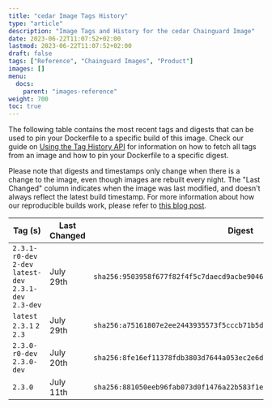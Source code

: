 ```yaml
---
title: "cedar Image Tags History"
type: "article"
description: "Image Tags and History for the cedar Chainguard Image"
date: 2023-06-22T11:07:52+02:00
lastmod: 2023-06-22T11:07:52+02:00
draft: false
tags: ["Reference", "Chainguard Images", "Product"]
images: []
menu:
  docs:
    parent: "images-reference"
weight: 700
toc: true
---
```


The following table contains the most recent tags and digests that can be used to pin your Dockerfile to a specific build of this image. Check our guide on [Using the Tag History API](/chainguard/chainguard-images/using-the-tag-history-api/) for information on how to fetch all tags from an image and how to pin your Dockerfile to a specific digest.

Please note that digests and timestamps only change when there is a change to the image, even though images are rebuilt every night. The "Last Changed" column indicates when the image was last modified, and doesn't always reflect the latest build timestamp. For more information about how our reproducible builds work, please refer to [this blog post](https://www.chainguard.dev/unchained/reproducing-chainguards-reproducible-image-builds).

| Tag (s)                                                    | Last Changed | Digest                                                                    |
|------------------------------------------------------------|--------------|---------------------------------------------------------------------------|
|  `2.3.1-r0-dev` `2-dev` `latest-dev` `2.3.1-dev` `2.3-dev` | July 29th    | `sha256:9503958f677f82f4f5c7daecd9acbe9046947f4d35633c8dd4153471b4cb02e9` |
|  `latest` `2.3.1` `2` `2.3`                                | July 29th    | `sha256:a75161807e2ee2443935573f5cccb71b5dd638531d57700bb36e7a3bf8e8d850` |
|  `2.3.0-r0-dev` `2.3.0-dev`                                | July 20th    | `sha256:8fe16ef11378fdb3803d7644a053ec2e6db2d6640064832307c9c555bce197ff` |
|  `2.3.0`                                                   | July 11th    | `sha256:881050eeb96fab073d0f1476a22b583f1e36de903f9d60280b94fb01eaee4348` |
